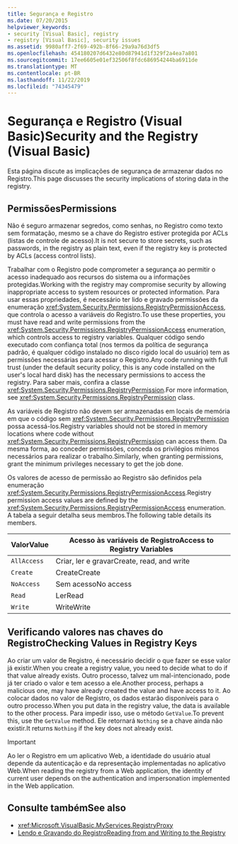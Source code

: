 ```yaml
---
title: Segurança e Registro
ms.date: 07/20/2015
helpviewer_keywords:
- security [Visual Basic], registry
- registry [Visual Basic], security issues
ms.assetid: 9980aff7-2f69-492b-8f66-29a9a76d3df5
ms.openlocfilehash: 454180207d6432e80d87941d1f329f2a4ea7a801
ms.sourcegitcommit: 17ee6605e01ef32506f8fdc686954244ba6911de
ms.translationtype: MT
ms.contentlocale: pt-BR
ms.lasthandoff: 11/22/2019
ms.locfileid: "74345479"
---
```

# <a name="security-and-the-registry-visual-basic"></a><span data-ttu-id="3cfaf-102">Segurança e Registro (Visual Basic)</span><span class="sxs-lookup"><span data-stu-id="3cfaf-102">Security and the Registry (Visual Basic)</span></span>

<span data-ttu-id="3cfaf-103">Esta página discute as implicações de segurança de armazenar dados no Registro.</span><span class="sxs-lookup"><span data-stu-id="3cfaf-103">This page discusses the security implications of storing data in the registry.</span></span>  
  
## <a name="permissions"></a><span data-ttu-id="3cfaf-104">Permissões</span><span class="sxs-lookup"><span data-stu-id="3cfaf-104">Permissions</span></span>  

 <span data-ttu-id="3cfaf-105">Não é seguro armazenar segredos, como senhas, no Registro como texto sem formatação, mesmo se a chave do Registro estiver protegida por ACLs (listas de controle de acesso).</span><span class="sxs-lookup"><span data-stu-id="3cfaf-105">It is not secure to store secrets, such as passwords, in the registry as plain text, even if the registry key is protected by ACLs (access control lists).</span></span>  
  
 <span data-ttu-id="3cfaf-106">Trabalhar com o Registro pode comprometer a segurança ao permitir o acesso inadequado aos recursos do sistema ou a informações protegidas.</span><span class="sxs-lookup"><span data-stu-id="3cfaf-106">Working with the registry may compromise security by allowing inappropriate access to system resources or protected information.</span></span> <span data-ttu-id="3cfaf-107">Para usar essas propriedades, é necessário ter lido e gravado permissões da enumeração <xref:System.Security.Permissions.RegistryPermissionAccess>, que controla o acesso a variáveis do Registro.</span><span class="sxs-lookup"><span data-stu-id="3cfaf-107">To use these properties, you must have read and write permissions from the <xref:System.Security.Permissions.RegistryPermissionAccess> enumeration, which controls access to registry variables.</span></span> <span data-ttu-id="3cfaf-108">Qualquer código sendo executado com confiança total (nos termos da política de segurança padrão, é qualquer código instalado no disco rígido local do usuário) tem as permissões necessárias para acessar o Registro.</span><span class="sxs-lookup"><span data-stu-id="3cfaf-108">Any code running with full trust (under the default security policy, this is any code installed on the user's local hard disk) has the necessary permissions to access the registry.</span></span> <span data-ttu-id="3cfaf-109">Para saber mais, confira a classe <xref:System.Security.Permissions.RegistryPermission>.</span><span class="sxs-lookup"><span data-stu-id="3cfaf-109">For more information, see <xref:System.Security.Permissions.RegistryPermission> class.</span></span>  
  
 <span data-ttu-id="3cfaf-110">As variáveis de Registro não devem ser armazenadas em locais de memória em que o código sem <xref:System.Security.Permissions.RegistryPermission> possa acessá-los.</span><span class="sxs-lookup"><span data-stu-id="3cfaf-110">Registry variables should not be stored in memory locations where code without <xref:System.Security.Permissions.RegistryPermission> can access them.</span></span> <span data-ttu-id="3cfaf-111">Da mesma forma, ao conceder permissões, conceda os privilégios mínimos necessários para realizar o trabalho.</span><span class="sxs-lookup"><span data-stu-id="3cfaf-111">Similarly, when granting permissions, grant the minimum privileges necessary to get the job done.</span></span>  
  
 <span data-ttu-id="3cfaf-112">Os valores de acesso de permissão ao Registro são definidos pela enumeração <xref:System.Security.Permissions.RegistryPermissionAccess>.</span><span class="sxs-lookup"><span data-stu-id="3cfaf-112">Registry permission access values are defined by the <xref:System.Security.Permissions.RegistryPermissionAccess> enumeration.</span></span> <span data-ttu-id="3cfaf-113">A tabela a seguir detalha seus membros.</span><span class="sxs-lookup"><span data-stu-id="3cfaf-113">The following table details its members.</span></span>  
  
|<span data-ttu-id="3cfaf-114">Valor</span><span class="sxs-lookup"><span data-stu-id="3cfaf-114">Value</span></span>|<span data-ttu-id="3cfaf-115">Acesso às variáveis de Registro</span><span class="sxs-lookup"><span data-stu-id="3cfaf-115">Access to Registry Variables</span></span>|  
|-----------|----------------------------------|  
|`AllAccess`|<span data-ttu-id="3cfaf-116">Criar, ler e gravar</span><span class="sxs-lookup"><span data-stu-id="3cfaf-116">Create, read, and write</span></span>|  
|`Create`|<span data-ttu-id="3cfaf-117">Create</span><span class="sxs-lookup"><span data-stu-id="3cfaf-117">Create</span></span>|  
|`NoAccess`|<span data-ttu-id="3cfaf-118">Sem acesso</span><span class="sxs-lookup"><span data-stu-id="3cfaf-118">No access</span></span>|  
|`Read`|<span data-ttu-id="3cfaf-119">Ler</span><span class="sxs-lookup"><span data-stu-id="3cfaf-119">Read</span></span>|  
|`Write`|<span data-ttu-id="3cfaf-120">Write</span><span class="sxs-lookup"><span data-stu-id="3cfaf-120">Write</span></span>|  
  
## <a name="checking-values-in-registry-keys"></a><span data-ttu-id="3cfaf-121">Verificando valores nas chaves do Registro</span><span class="sxs-lookup"><span data-stu-id="3cfaf-121">Checking Values in Registry Keys</span></span>  

 <span data-ttu-id="3cfaf-122">Ao criar um valor de Registro, é necessário decidir o que fazer se esse valor já existir.</span><span class="sxs-lookup"><span data-stu-id="3cfaf-122">When you create a registry value, you need to decide what to do if that value already exists.</span></span> <span data-ttu-id="3cfaf-123">Outro processo, talvez um mal-intencionado, pode já ter criado o valor e tem acesso a ele.</span><span class="sxs-lookup"><span data-stu-id="3cfaf-123">Another process, perhaps a malicious one, may have already created the value and have access to it.</span></span> <span data-ttu-id="3cfaf-124">Ao colocar dados no valor de Registro, os dados estarão disponíveis para o outro processo.</span><span class="sxs-lookup"><span data-stu-id="3cfaf-124">When you put data in the registry value, the data is available to the other process.</span></span> <span data-ttu-id="3cfaf-125">Para impedir isso, use o método `GetValue`.</span><span class="sxs-lookup"><span data-stu-id="3cfaf-125">To prevent this, use the `GetValue` method.</span></span> <span data-ttu-id="3cfaf-126">Ele retornará `Nothing` se a chave ainda não existir.</span><span class="sxs-lookup"><span data-stu-id="3cfaf-126">It returns `Nothing` if the key does not already exist.</span></span>  
  
> [!IMPORTANT]
> <span data-ttu-id="3cfaf-127">Ao ler o Registro em um aplicativo Web, a identidade do usuário atual depende da autenticação e da representação implementadas no aplicativo Web.</span><span class="sxs-lookup"><span data-stu-id="3cfaf-127">When reading the registry from a Web application, the identity of current user depends on the authentication and impersonation implemented in the Web application.</span></span>  
  
## <a name="see-also"></a><span data-ttu-id="3cfaf-128">Consulte também</span><span class="sxs-lookup"><span data-stu-id="3cfaf-128">See also</span></span>

- <xref:Microsoft.VisualBasic.MyServices.RegistryProxy>
- [<span data-ttu-id="3cfaf-129">Lendo e Gravando do Registro</span><span class="sxs-lookup"><span data-stu-id="3cfaf-129">Reading from and Writing to the Registry</span></span>](../../../../visual-basic/developing-apps/programming/computer-resources/reading-from-and-writing-to-the-registry.md)
